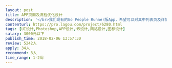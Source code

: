 ```yaml
---                
layout: post       
title: APP页面及流程优化设计           
description: '</br>我们现有的Go People Runner版App，希望可以对其中列表页及详情页，进行重新排版布局优化，从而使其更符合使用习惯，看上去有质感有格调。</br></br>需要注意的是详情页，会有几个不同状态的页面，比如申请，取货，送货，送达，这个也需要考虑其中。</br></br>有快递APP设计经验者优先考虑。</br>'     
contenturl: https://pro.lagou.com/project/6280.html      
tags: [UI设计,Photoshop,APP设计,H5设计,网站设计,图标设计]            
salary: 3000元以下          
publish_time: 2018-02-06 13:57:30         
review: 5242人                   
apply: 34人                   
recommend: 3人                   
time_range: 1-2周              
---                 
```

